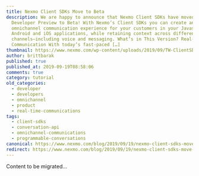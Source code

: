 ```yaml
---
title: Nexmo Client SDKs Move to Beta
description: We are happy to announce that Nexmo Client SDKs have moved from
  Developer Preview to Beta! With Nexmo’s Client SDKs you can create an
  omnichannel communication experience for your customers in your Javascript,
  Android and iOS applications, while retaining context across different
  channels—including voice and messaging. What’s in This Version? Real-time
  Communication With today’s fast-paced […]
thumbnail: https://www.nexmo.com/wp-content/uploads/2019/09/TW-ClientSDKsBeta.png
author: brittbarak
published: true
published_at: 2019-09-19T08:58:06
comments: true
category: tutorial
old_categories:
  - developer
  - developers
  - omnichannel
  - product
  - real-time-communications
tags:
  - client-sdks
  - conversation-api
  - omnichannel-communications
  - programmable-conversations
canonical: https://www.nexmo.com/blog/2019/09/19/nexmo-client-sdks-move-to-beta-dr
redirect: https://www.nexmo.com/blog/2019/09/19/nexmo-client-sdks-move-to-beta-dr
---
```

Content to be migrated...